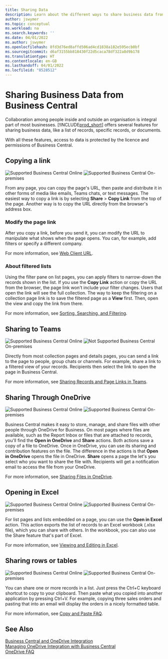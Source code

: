 ```yaml
---
title: Sharing Data
description: Learn about the different ways to share business data from Business Central.
author: jswymer
ms.topic: conceptual
ms.workload: na
ms.search.keywords: ''
ms.date: 04/01/2022
ms.author: jswymer
ms.openlocfilehash: 8fd3d76ed8affd506ad4cd1838a182e595ecb0bf
ms.sourcegitcommit: d6af3155bb818430f22d5caca78df322a8d9b178
ms.translationtype: HT
ms.contentlocale: en-GB
ms.lasthandoff: 04/01/2022
ms.locfileid: "8528512"
---
```

# <a name="sharing-business-data-from-business-central"></a>Sharing Business Data from Business Central

Collaboration among people inside and outside an organisation is integral part of most businesses. [!INCLUDE[prod_short](includes/prod_short.md)] offers several features for sharing business data, like a list of records, specific records, or documents. <!--, with others&mdash;even those people who don't have a Business Central license in some cases.-->

With all these features, access to data is protected by the licence and permissions of Business Central.

## <a name="copying-a-link"></a>Copying a link

![Supported](media/check.png) Business Central Online ![Supported](media/check.png) Business Central On-premises

From any page, you can copy the page's URL, then paste and distribute it in other forms of media like emails, Teams chats, or text messages. The easiest way to copy a link is by selecting **Share** > **Copy Link** from the top of the page. Another way is to copy the URL directly from the browser's address box.

### <a name="modify-the-page-link"></a>Modify the page link

After you copy a link, before you send it, you can modify the URL to manipulate what shows when the page opens. You can, for example, add filters or specify a different company.

For more information, see [Web Client URL](/dynamics365/business-central/dev-itpro/developer/devenv-web-client-urls).

### <a name="about-filtered-lists"></a>About filtered lists

Using the filter pane on list pages, you can apply filters to narrow-down the records shown in the list. If you use the **Copy Link** action or copy the URL from the browser, the page link won't include your filter changes. Users that open the link will see the full collection. The way to keep the filtering on a collection page link is to save the filtered page as a **View** first. Then, open the view and copy the link from there.

For more information, see [Sorting, Searching, and Filtering](ui-enter-criteria-filters.md).

## <a name="sharing-to-teams"></a>Sharing to Teams

![Supported](media/check.png) Business Central Online ![Not Supported](media/x-icon.png) Business Central On-premises

Directly from most collection pages and details pages, you can send a link to the page to people, group chats or channels. For example, share a link to a filtered view of your records. Recipients then select the link to open the page in Business Central.

For more information, see [Sharing Records and Page Links in Teams](across-working-with-teams.md).

## <a name="sharing-through-onedrive"></a>Sharing Through OneDrive

![Supported](media/check.png) Business Central Online ![Supported](media/check.png) Business Central On-premises

Business Central makes it easy to store, manage, and share files with other people through OneDrive for Business. On most pages where files are available, such as the Report Inbox or files that are attached to records, you'll find the **Open in OneDrive** and **Share** actions. Both actions save a copy of a file to OneDrive. Once in OneDrive, you can use its sharing and contribution features on the file. The difference in the actions is that **Open in OneDrive** opens the file in OneDrive. **Share** opens a page the let's you select who you want to share the file with. Recipients will get a notification email to access the file from your OneDrive.

For more information, see [Sharing Files in OneDrive](across-share-onedrive.md).

## <a name="opening-in-excel"></a>Opening in Excel

![Supported](media/check.png) Business Central Online ![Supported](media/check.png) Business Central On-premises

For list pages and lists embedded on a page, you can use the **Open in Excel** action. This action exports the list of records to an Excel workbook (.xlsx file), which you can share with others. In the workbook, you can also use the Share feature that's part of Excel.

For more information, see [Viewing and Editing in Excel](across-work-with-excel.md).

## <a name="sharing-rows-or-tables"></a>Sharing rows or tables

![Supported](media/check.png) Business Central Online ![Supported](media/check.png) Business Central On-premises

You can share one or more records in a list. Just press the Ctrl+C keyboard shortcut to copy to your clipboard. Then paste what you copied into another application by pressing Ctrl+V. For example, copying three sales orders and pasting that into an email will display the orders in a nicely formatted table.

For more information, see [Copy and Paste FAQ](faq-copy-paste.yml).

## <a name="see-also"></a>See Also

[Business Central and OneDrive Integration](across-onedrive-overview.md)  
[Managing OneDrive Integration with Business Central](admin-onedrive-integration.md)  
[OneDrive FAQ](admin-onedrive-faq.md)